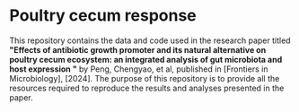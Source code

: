 # Poultry cecum response

This repository contains the data and code used in the research paper titled **"Effects of antibiotic growth promoter and its natural alternative on poultry cecum ecosystem: an integrated analysis of gut microbiota and host expression
"** by Peng, Chengyao, et al, published in [Frontiers in Microbiology], [2024]. The purpose of this repository is to provide all the resources required to reproduce the results and analyses presented in the paper.





